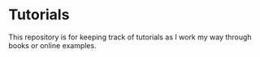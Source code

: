 Tutorials
================

This repository is for keeping track of tutorials as I work my way through books or online examples.